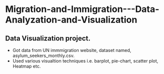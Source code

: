 # Migration-and-Immigration---Data-Analyzation-and-Visualization

## Data Visualization project. 

- Got data from UN immmigration website, dataset named, asylum_seekers_monthly.csv.  
- Used various visualtion techniques i.e. barplot, pie-chart, scatter plot, Heatmap etc. 
